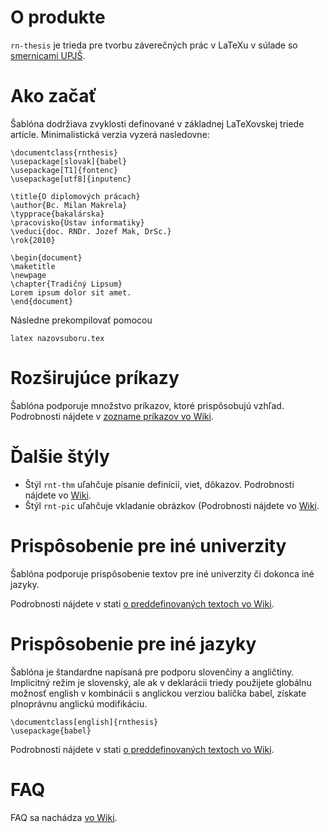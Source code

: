 O produkte
==========

`rn-thesis` je trieda pre tvorbu záverečných prác v LaTeXu v súlade so [smernicami UPJŠ](http://www.upjs.sk/pracoviska/univerzitna-kniznica/zaverecne-prace/).

Ako začať
=========

Šablóna dodržiava zvyklosti definované v základnej LaTeXovskej triede article. Minimalistická verzia vyzerá nasledovne:

	\documentclass{rnthesis}
	\usepackage[slovak]{babel}
	\usepackage[T1]{fontenc}
	\usepackage[utf8]{inputenc}

	\title{O diplomových prácach}
	\author{Bc. Milan Makrela}
	\typprace{bakalárska}
	\pracovisko{Ústav informatiky}
	\veduci{doc. RNDr. Jozef Mak, DrSc.}
	\rok{2010}

	\begin{document}
	\maketitle
	\newpage
	\chapter{Tradičný Lipsum}
	Lorem ipsum dolor sit amet.
	\end{document}

Následne prekompilovať pomocou

	latex nazovsuboru.tex

Rozširujúce príkazy
====================

Šablóna podporuje množstvo príkazov, ktoré prispôsobujú vzhľad. Podrobnosti nájdete v [zozname príkazov vo Wiki](#).

Ďalšie štýly
============

*	Štýl `rnt-thm` uľahčuje písanie definícií, viet, dôkazov. Podrobnosti nájdete vo [Wiki](#).
*	Štýl `rnt-pic` uľahčuje vkladanie obrázkov (Podrobnosti nájdete vo [Wiki](#).

Prispôsobenie pre iné univerzity
================================

Šablóna podporuje prispôsobenie textov pre iné univerzity či dokonca iné jazyky.

Podrobnosti nájdete v stati [o preddefinovaných textoch vo Wiki](#).

Prispôsobenie pre iné jazyky
=============================

Šablóna je štandardne napísaná pre podporu slovenčiny a angličtiny. Implicitný režim je slovenský, ale ak v deklarácii triedy použijete globálnu možnosť english v kombinácii s anglickou verziou balíčka babel, získate plnoprávnu anglickú modifikáciu.

	\documentclass[english]{rnthesis}
	\usepackage{babel}

Podrobnosti nájdete v stati [o preddefinovaných textoch vo Wiki](#).

FAQ
===
FAQ sa nachádza [vo Wiki](#).
